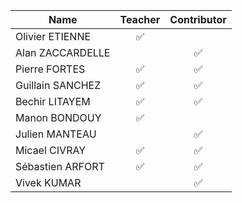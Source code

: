 | Name | Teacher | Contributor | 
|---|:-:|:-:|
| Olivier ETIENNE | :white_check_mark: | | 
| Alan ZACCARDELLE | | :white_check_mark: | 
| Pierre FORTES | :white_check_mark: | :white_check_mark: | 
| Guillain SANCHEZ | :white_check_mark: | :white_check_mark: | 
| Bechir LITAYEM | :white_check_mark: | :white_check_mark: | 
| Manon BONDOUY | :white_check_mark: | | 
| Julien MANTEAU | | :white_check_mark: | 
| Micael CIVRAY | :white_check_mark: | :white_check_mark: | 
| Sébastien ARFORT | :white_check_mark: | :white_check_mark: | 
| Vivek KUMAR | | :white_check_mark: | 

